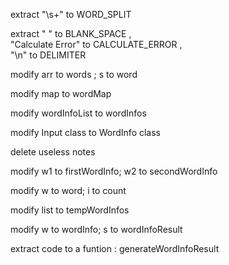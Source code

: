 extract "\\s+" to WORD_SPLIT  

extract " " to BLANK_SPACE  ,  
"Calculate Error" to CALCULATE_ERROR ,   
"\n" to DELIMITER  

modify arr to words ; s to word  

modify map to wordMap  

modify wordInfoList to wordInfos  

modify Input class to WordInfo class  

delete useless notes  

modify w1 to firstWordInfo; w2 to secondWordInfo  

modify w to word; i to count  

modify list to tempWordInfos  

modify w to wordInfo; s to wordInfoResult  

extract code to a funtion : generateWordInfoResult
